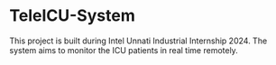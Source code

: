 # TeleICU-System
This project is built during Intel Unnati Industrial Internship 2024. The system aims to monitor the ICU patients in real time remotely.
